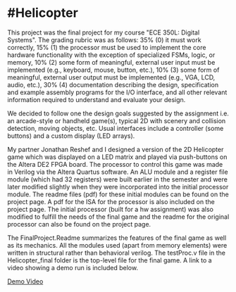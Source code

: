 #Helicopter
==========


This project was the final project for my course "ECE 350L: Digital Systems". The grading rubric was as follows:
35% (0) it must work correctly,
15% (1) the processor must be used to implement the core hardware functionality with the exception of specialized FSMs, logic, or memory,
10% (2) some form of meaningful, external user input must be implemented (e.g., keyboard, mouse, button, etc.),
10% (3) some form of meaningful, external user output must be implemented (e.g., VGA, LCD, audio, etc.),
30% (4) documentation describing the design, specification and example assembly programs for the I/O interface, and all other relevant information required to understand and evaluate your design.

We decided to follow one the design goals suggested by the assignment i.e. an arcade-style or handheld game(s), typical 2D with scenery and collision detection, moving objects, etc. Usual interfaces include a controller (some buttons) and a custom display (LED arrays).

My partner Jonathan Reshef and I designed a version of the 2D Helicopter game which was displayed on a LED matrix and played via push-buttons on the Altera DE2 FPGA board. The processor to control this game was made in Verilog via the Altera Quartus software. An ALU module and a register file module (which had 32 registers) were built earlier in the semester and were later modified slightly when they were incorporated into the initial processor module. The readme files (pdf) for these initial modules can be found on the project page. A pdf for the ISA for the processor is also included on the project page. The initial processor (built for a hw assignment) was also modified to fulfill the needs of the final game and the readme for the original processor can also be found on the project page.

The FinalProject.Readme summarizes the features of the final game as well as its mechanics. All the modules used (apart from memory elements) were written in structural rather than behavioral verilog. The testProc.v file in the Helicopter_final folder is the top-level file for the final game. A link to a video showing a demo run is included below. 

[Demo Video](https://drive.google.com/file/d/0BztExegssaFSTWpSWnlGeU1qYms/edit?usp=sharing)
